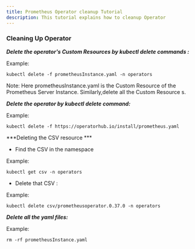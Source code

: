 ```yaml
---
title: Prometheus Operator cleanup Tutorial
description: This tutorial explains how to cleanup Operator
---
```



### Cleaning Up Operator




***Delete the operator's Custom Resources  by kubectl delete commands :***

 

Example:
 
 ```
 kubectl delete -f prometheusInstance.yaml -n operators
 ```

Note: Here prometheusInstance.yaml is the Custom Resource  of the Prometheus Server Instance.
Similarly,delete all the Custom Resource s.
 

***Delete the operator by kubectl delete command:***
 
 
 Example:
 
 ```
 kubectl delete -f https://operatorhub.io/install/prometheus.yaml
 ```
 

***Deleting the CSV resource ***

- Find the CSV in the namespace

Example:

```
kubectl get csv -n operators
```

- Delete that CSV :

Example:

```
kubectl delete csv/prometheusoperator.0.37.0 -n operators
```

 
***Delete all the yaml files:***
 
 Example:
 
  ```
  rm -rf prometheusInstance.yaml 
  ```
  


